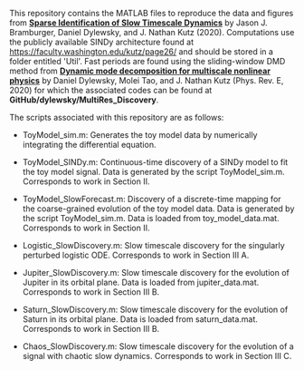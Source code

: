 This repository contains the MATLAB files to reproduce the data and figures from [**Sparse Identification of Slow Timescale Dynamics**](https://arxiv.org/abs/2006.00940) by Jason J. Bramburger, Daniel Dylewsky, and J. Nathan Kutz (2020). Computations use the publicly available SINDy architecture found at https://faculty.washington.edu/kutz/page26/ and should be stored in a folder entitled 'Util'. Fast periods are found using the sliding-window DMD method from [**Dynamic mode decomposition for multiscale nonlinear physics**](https://journals.aps.org/pre/abstract/10.1103/PhysRevE.99.063311) by Daniel Dylewsky, Molei Tao, and J. Nathan Kutz (Phys. Rev. E, 2020) for which the associated codes can be found at **GitHub/dylewsky/MultiRes_Discovery**. 

The scripts associated with this repository are as follows:

- ToyModel_sim.m: Generates the toy model data by numerically integrating the differential equation.

- ToyModel_SINDy.m: Continuous-time discovery of a SINDy model to fit the toy model signal. Data is generated by the script ToyModel_sim.m. Corresponds to work in Section II.

- ToyModel_SlowForecast.m: Discovery of a discrete-time mapping for the coarse-grained evolution of the toy model data. Data is generated by the script ToyModel_sim.m. Data is loaded from toy_model_data.mat. Corresponds to work in Section II.

- Logistic_SlowDiscovery.m: Slow timescale discovery for the singularly perturbed logistic ODE. Corresponds to work in Section III A.

- Jupiter_SlowDiscovery.m: Slow timescale discovery for the evolution of Jupiter in its orbital plane. Data is loaded from jupiter_data.mat. Corresponds to work in Section III B.

- Saturn_SlowDiscovery.m: Slow timescale discovery for the evolution of Saturn in its orbital plane. Data is loaded from saturn_data.mat. Corresponds to work in Section III B.

- Chaos_SlowDiscovery.m: Slow timescale discovery for the evolution of a signal with chaotic slow dynamics. Corresponds to work in Section III C.
